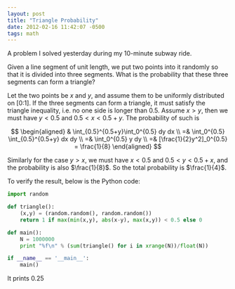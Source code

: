 ```yaml
---
layout: post
title: "Triangle Probability"
date: 2012-02-16 11:42:07 -0500
tags: math
---
```

A problem I solved yesterday during my 10-minute subway ride.

Given a line segment of unit length, we put two points into it randomly so that it is divided into three segments. What is the probability that these three segments can form a triangle?

Let the two points be $x$ and $y$, and assume them to be uniformly distributed on [0:1]. If the three segments can form a triangle, it must satisfy the triangle inequality, i.e. no one side is longer than 0.5. Assume $x>y$, then we must have $y<0.5$ and $0.5<x<0.5+y$. The probability of such is

$$
\begin{aligned}
& \int_{0.5}^{0.5+y}\int_0^{0.5} dy dx  \\
=& \int_0^{0.5} \int_{0.5}^{0.5+y} dx dy  \\
=& \int_0^{0.5} y dy  \\
=& [\frac{1}{2}y^2]_0^{0.5} = \frac{1}{8}
\end{aligned}
$$

Similarly for the case $y>x$, we must have $x<0.5$ and $0.5<y<0.5+x$, and the probability is also $\frac{1}{8}$. So the total probability is $\frac{1}{4}$.

To verify the result, below is the Python code:

``` python
import random

def triangle():
	(x,y) = (random.random(), random.random())
	return 1 if max(min(x,y), abs(x-y), max(x,y)) < 0.5 else 0

def main():
	N = 1000000
	print "%f\n" % (sum(triangle() for i in xrange(N))/float(N))

if __name__ == '__main__':
	main()
```

It prints 0.25
